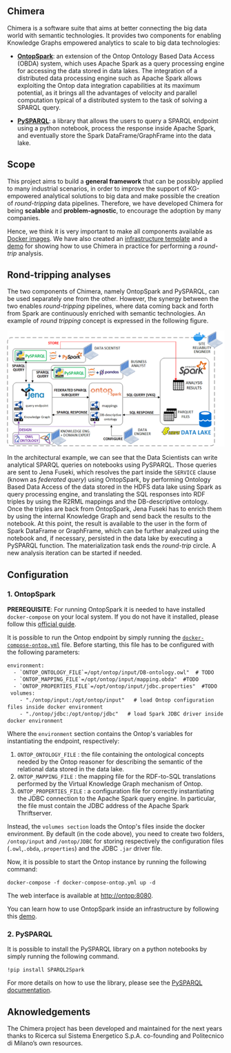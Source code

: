 
## Chimera

Chimera is a software suite that aims at better connecting the big data world with semantic technologies. It provides two components for enabling Knowledge Graphs empowered analytics to scale to big data technologies:

- [__OntopSpark__](https://github.com/chimera-suite/OntopSpark): an extension of the  Ontop Ontology Based Data Access (OBDA) system, which uses Apache Spark as a query processing engine for accessing the data stored in data lakes. The integration of a distributed data processing engine such as Apache Spark allows exploiting the Ontop data integration capabilities at its maximum potential, as it brings all the advantages of velocity and parallel computation typical of a distributed system to the task of solving a SPARQL query.

- [__PySPARQL__](https://github.com/chimera-suite/PySPARQL): a library that allows the users to query a SPARQL endpoint using a python notebook, process the response inside Apache Spark, and eventually store the Spark DataFrame/GraphFrame into the data lake.

## Scope

This project aims to build a __general framework__ that can be possibly applied to many industrial scenarios, in order  to improve the support of KG-empowered analytical solutions to big data and make possible the creation of _round-tripping_ data pipelines. Therefore, we have developed Chimera for being __scalable__ and __problem-agnostic__, to encourage the adoption by many companies.

Hence, we think it is very important to make all components available as [Docker images](https://hub.docker.com/u/chimerasuite). We have also created an [infrastructure template](https://github.com/chimera-suite/infrastructure) and a [demo](https://github.com/chimera-suite/use-case) for showing how to use Chimera in practice for performing a _round-trip_ analysis.

## Rond-tripping analyses

The two components of Chimera, namely OntopSpark and PySPARQL, can be used separately one from the other. However, the synergy between the two enables _round-tripping_ pipelines, where data coming back and forth from Spark are continuously enriched with semantic technologies. An example of _round tripping_ concept is expressed in the following figure.

<img src="chimera_infrastructure.png">

In the architectural example, we can see that the Data Scientists can write analytical SPARQL queries on notebooks using PySPARQL. Those queries are sent to Jena Fuseki, which resolves the part inside the `SERVICE` clause (known as _federated query_) using OntopSpark, by performing Ontology Based Data Access of the data stored in the HDFS data lake using Spark as query processing engine, and translating the SQL responses into RDF triples by using the R2RML mappings and the DB-descriptive ontology. Once the triples are back from  OntopSpark, Jena Fuseki has to enrich them by using the internal Knowledge Graph and send back the results to the notebook. At this point, the result is available to the user in the form of Spark DataFrame or GraphFrame, which can be further analyzed using the notebook and, if necessary, persisted in the data lake by executing a PySPARQL function.  The materialization task ends the _round-trip_ circle. A new analysis iteration can be started if needed.

## Configuration

### 1. OntopSpark

__PREREQUISITE__: For running OntopSpark it is needed to have installed `docker-compose` on your local system. If you do not have it installed, please follow this [official guide](https://docs.docker.com/compose/install/).

It is possible to run the Ontop endpoint by simply running the [`docker-compose-ontop.yml`](https://github.com/chimera-suite/infrastructure/blob/main/docker-compose-ontop.yml) file. Before starting, this file has to be configured with the following parameters:

```
environment:
  - `ONTOP_ONTOLOGY_FILE`=/opt/ontop/input/DB-ontology.owl"  # TODO
  - `ONTOP_MAPPING_FILE`=/opt/ontop/input/mapping.obda"  #TODO
  - `ONTOP_PROPERTIES_FILE`=/opt/ontop/input/jdbc.properties"  #TODO
 volumes:
    - "./ontop/input:/opt/ontop/input"   # load Ontop configuration files inside docker environment
    - "./ontop/jdbc:/opt/ontop/jdbc"   # load Spark JDBC driver inside docker environment
```

Where the `environment` section contains the Ontop's variables for instantiating the endpoint, respectively:
1. `ONTOP_ONTOLOGY_FILE` : the file containing the ontological concepts needed by the Ontop reasoner for describing the semantic of the relational data stored in the data lake.
3. `ONTOP_MAPPING_FILE` : the mapping file for the RDF-to-SQL translations performed by the Virtual Knowledge Graph mechanism of Ontop.
2. `ONTOP_PROPERTIES_FILE` : a configuration file for correctly instantiating the JDBC connection to the Apache Spark query engine. In particular, the file must contain the JDBC address of the Apache Spark Thriftserver.

Instead, the `volumes section` loads the Ontop's files inside the docker environment. By default (in the code above), you need to create two folders, `/ontop/input` and `/ontop/JDBC` for storing respectively the configuration files (`.owl`,`.obda`,`.properties`) and the JDBC `.jar` driver file.


 Now, it is possible to start the Ontop instance by running the following command:

```
docker-compose -f docker-compose-ontop.yml up -d
```
The web interface is available at [http://ontop:8080](http://localhost:8090).

You can learn how to use OntopSpark inside an infrastructure by following this [demo](https://github.com/chimera-suite/use-case).


### 2. PySPARQL

It is possible to install the PySPARQL library on a python notebooks by simply running the following command.

```
!pip install SPARQL2Spark
```

For more details on how to use the library, please see the [PySPARQL documentation](https://pypi.org/project/PySPARQL/0.0.5/).

## Aknowledgements

The Chimera project has been developed and maintained for the next years thanks to Ricerca sul Sistema Energetico S.p.A. co-founding and Politecnico di Milano’s own resources.
